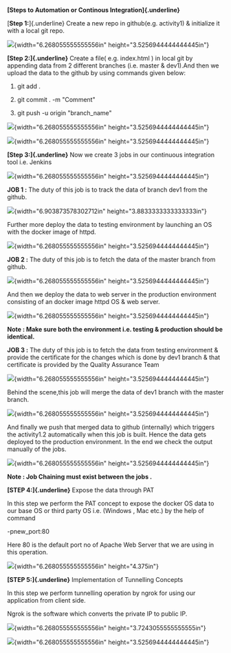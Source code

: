 **[Steps to Automation or Continous Integration]{.underline}**

[**Step 1:**]{.underline} Create a new repo in github(e.g. activity1) &
initialize it with a local git repo.

![](media/image1.png){width="6.268055555555556in"
height="3.5256944444444445in"}

**[Step 2:]{.underline}** Create a file( e.g. index.html ) in local git
by appending data from 2 different branches (i.e. master & dev1).And
then we upload the data to the github by using commands given below:

1.  git add .

2.  git commit . -m "Comment"

3.  git push -u origin "branch\_name"

![](media/image2.png){width="6.268055555555556in"
height="3.5256944444444445in"}

![](media/image3.png){width="6.268055555555556in"
height="3.5256944444444445in"}

**[Step 3:]{.underline}** Now we create 3 jobs in our continuous
integration tool i.e. Jenkins

![](media/image4.png){width="6.268055555555556in"
height="3.5256944444444445in"}

**JOB 1 :** The duty of this job is to track the data of branch dev1
from the github.

![](media/image5.png){width="6.903873578302712in"
height="3.8833333333333333in"}

Further more deploy the data to testing environment by launching an OS
with the docker image of httpd.

![](media/image6.png){width="6.268055555555556in"
height="3.5256944444444445in"}

**JOB 2 :** The duty of this job is to fetch the data of the master
branch from github.

![](media/image7.png){width="6.268055555555556in"
height="3.5256944444444445in"}

And then we deploy the data to web server in the production environment
consisting of an docker image httpd OS & web server.

![](media/image8.png){width="6.268055555555556in"
height="3.5256944444444445in"}

**Note : Make sure both the environment i.e. testing & production should
be identical.**

**JOB 3 :** The duty of this job is to fetch the data from testing
environment & provide the certificate for the changes which is done by
dev1 branch & that certificate is provided by the Quality Assurance Team

![](media/image9.png){width="6.268055555555556in"
height="3.5256944444444445in"}

Behind the scene,this job will merge the data of dev1 branch with the
master branch.

![](media/image10.png){width="6.268055555555556in"
height="3.5256944444444445in"}

And finally we push that merged data to github (internally) which
triggers the activity1.2 automatically when this job is built. Hence the
data gets deployed to the production environment. In the end we check
the output manually of the jobs.

![](media/image11.png){width="6.268055555555556in"
height="3.5256944444444445in"}

**Note : Job Chaining must exist between the jobs .**

**[STEP 4:]{.underline}** Expose the data through PAT

In this step we perform the PAT concept to expose the docker OS data to
our base OS or third party OS i.e. (Windows , Mac etc.) by the help of
command

-pnew\_port:80

Here 80 is the default port no of Apache Web Server that we are using in
this operation.

![](media/image12.png){width="6.268055555555556in" height="4.375in"}

**[STEP 5:]{.underline}** Implementation of Tunnelling Concepts

In this step we perform tunnelling operation by ngrok for using our
application from client side.

Ngrok is the software which converts the private IP to public IP.

![](media/image13.PNG){width="6.268055555555556in"
height="3.7243055555555555in"}

![](media/image14.png){width="6.268055555555556in"
height="3.5256944444444445in"}
